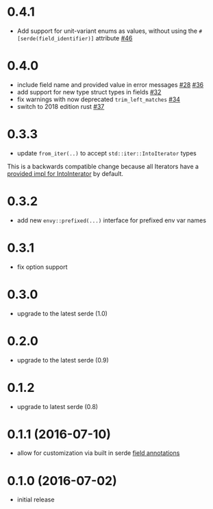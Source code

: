 # 0.4.1

* Add support for unit-variant enums as values, without using the `#[serde(field_identifier)]` attribute [#46](https://github.com/crazyacking/envy/pull/46)

# 0.4.0

* include field name and provided value in error messages [#28](https://github.com/crazyacking/envy/pull/28) [#36](https://github.com/crazyacking/envy/pull/36)
* add support for new type struct types in fields [#32](https://github.com/crazyacking/envy/pull/32)
* fix warnings with now deprecated `trim_left_matches` [#34](https://github.com/crazyacking/envy/pull/34)
* switch to 2018 edition rust [#37](https://github.com/crazyacking/envy/pull/37)

# 0.3.3

* update `from_iter(..)` to accept `std::iter::IntoIterator` types

This is a backwards compatible change because all Iterators have a [provided impl for IntoInterator](https://doc.rust-lang.org/src/core/iter/traits.rs.html#255-262) by default.

# 0.3.2

* add new `envy::prefixed(...)` interface for prefixed env var names

# 0.3.1

* fix option support

# 0.3.0

* upgrade to the latest serde (1.0)

# 0.2.0

* upgrade to the latest serde (0.9)

# 0.1.2

* upgrade to latest serde (0.8)

# 0.1.1 (2016-07-10)

* allow for customization via built in serde [field annotations](https://github.com/serde-rs/serde#annotations)

# 0.1.0 (2016-07-02)

* initial release
